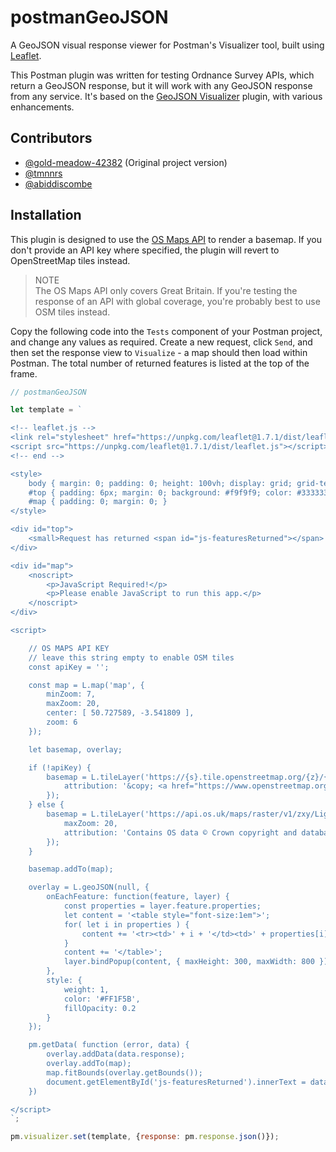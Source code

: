 # postmanGeoJSON
A GeoJSON visual response viewer for Postman's Visualizer tool, built using [Leaflet](https://leafletjs.com/).

This Postman plugin was written for testing Ordnance Survey APIs, which return a GeoJSON response, but it will work with any GeoJSON response from any service. It's based on the [GeoJSON Visualizer](https://www.postman.com/gold-meadow-42382/workspace/geojson-visualizer) plugin, with various enhancements.

## Contributors
- [@gold-meadow-42382](https://www.postman.com/gold-meadow-42382/workspace/geojson-visualizer/overview) (Original project version)
- [@tmnnrs](https://github.com/tmnnrs)
- [@abiddiscombe](https://github.com/abiddiscombe)

## Installation
This plugin is designed to use the [OS Maps API](https://osdatahub.os.uk/docs/wmts/overview) to render a basemap. If you don't provide an API key where specified, the plugin will revert to OpenStreetMap tiles instead.

> NOTE  
> The OS Maps API only covers Great Britain. If you're testing the response of an API with global coverage, you're probably best to use OSM tiles instead.

Copy the following code into the `Tests` component of your Postman project, and change any values as required. Create a new request, click `Send`, and then set the response view to `Visualize` - a map should then load within Postman. The total number of returned features is listed at the top of the frame.

```javascript
// postmanGeoJSON

let template = `

<!-- leaflet.js -->
<link rel="stylesheet" href="https://unpkg.com/leaflet@1.7.1/dist/leaflet.css" />
<script src="https://unpkg.com/leaflet@1.7.1/dist/leaflet.js"></script>
<!-- end -->

<style>
    body { margin: 0; padding: 0; height: 100vh; display: grid; grid-template-rows: auto 1fr; }
    #top { padding: 6px; margin: 0; background: #f9f9f9; color: #333333; }
    #map { padding: 0; margin: 0; }
</style>

<div id="top">
    <small>Request has returned <span id="js-featuresReturned"></span> unique feature(s).</small>
</div>

<div id="map">
    <noscript>
        <p>JavaScript Required!</p>
        <p>Please enable JavaScript to run this app.</p>
    </noscript>
</div>

<script>

    // OS MAPS API KEY
    // leave this string empty to enable OSM tiles
    const apiKey = '';

    const map = L.map('map', {
        minZoom: 7,
        maxZoom: 20,
        center: [ 50.727589, -3.541809 ],
        zoom: 6
    });

    let basemap, overlay;

    if (!apiKey) {
        basemap = L.tileLayer('https://{s}.tile.openstreetmap.org/{z}/{x}/{y}.png', {
            attribution: '&copy; <a href="https://www.openstreetmap.org/copyright">OpenStreetMap</a> contributors'
        });
    } else {
        basemap = L.tileLayer('https://api.os.uk/maps/raster/v1/zxy/Light_3857/{z}/{x}/{y}.png?key=' + apiKey, {
            maxZoom: 20,
            attribution: 'Contains OS data © Crown copyright and database rights 2022'
        });
    }

    basemap.addTo(map);

    overlay = L.geoJSON(null, {
        onEachFeature: function(feature, layer) {
            const properties = layer.feature.properties;
            let content = '<table style="font-size:1em">';
            for( let i in properties ) {
                content += '<tr><td>' + i + '</td><td>' + properties[i] + '</td></tr>';
            }
            content += '</table>';
            layer.bindPopup(content, { maxHeight: 300, maxWidth: 800 });
        },
        style: {
            weight: 1,
            color: '#FF1F5B',
            fillOpacity: 0.2
        }
    });

    pm.getData( function (error, data) {
        overlay.addData(data.response);
        overlay.addTo(map);
        map.fitBounds(overlay.getBounds());
        document.getElementById('js-featuresReturned').innerText = data.response.features.length;
    })

</script>
`;

pm.visualizer.set(template, {response: pm.response.json()});
```
